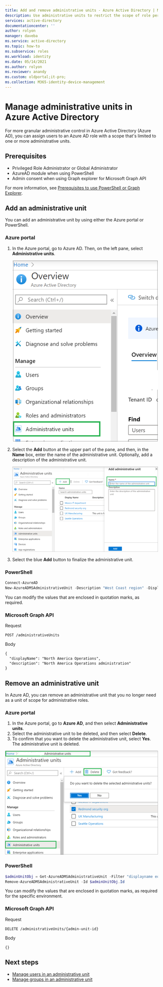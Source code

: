 ```yaml
---
title: Add and remove administrative units - Azure Active Directory | Microsoft Docs
description: Use administrative units to restrict the scope of role permissions in Azure Active Directory.
services: active-directory
documentationcenter: ''
author: rolyon
manager: daveba
ms.service: active-directory
ms.topic: how-to
ms.subservice: roles
ms.workload: identity
ms.date: 05/14/2021
ms.author: rolyon
ms.reviewer: anandy
ms.custom: oldportal;it-pro;
ms.collection: M365-identity-device-management
---
```


# Manage administrative units in Azure Active Directory

For more granular administrative control in Azure Active Directory (Azure AD), you can assign users to an Azure AD role with a scope that's limited to one or more administrative units.


## Prerequisites

- Privileged Role Administrator or Global Administrator
- AzureAD module when using PowerShell
- Admin consent when using Graph explorer for Microsoft Graph API

For more information, see [Prerequisites to use PowerShell or Graph Explorer](prerequisites.md).

## Add an administrative unit

You can add an administrative unit by using either the Azure portal or PowerShell.

### Azure portal

1. In the Azure portal, go to Azure AD. Then, on the left pane, select **Administrative units**.

    ![Screenshot of the "Administrative units" link in Azure AD.](./media/admin-units-manage/nav-to-admin-units.png)

1. Select the **Add** button at the upper part of the pane, and then, in the **Name** box, enter the name of the administrative unit. Optionally, add a description of the administrative unit.

    ![Screenshot showing the Add button and the Name box for entering the name of the administrative unit.](./media/admin-units-manage/add-new-admin-unit.png)

1. Select the blue **Add** button to finalize the administrative unit.

### PowerShell

```powershell
Connect-AzureAD
New-AzureADMSAdministrativeUnit -Description "West Coast region" -DisplayName "West Coast"
```

You can modify the values that are enclosed in quotation marks, as required.

### Microsoft Graph API

Request

```http
POST /administrativeUnits
```

Body

```http
{
  "displayName": "North America Operations",
  "description": "North America Operations administration"
}
```

## Remove an administrative unit

In Azure AD, you can remove an administrative unit that you no longer need as a unit of scope for administrative roles.

### Azure portal

1. In the Azure portal, go to **Azure AD**, and then select **Administrative units**. 
1. Select the administrative unit to be deleted, and then select **Delete**. 
1. To confirm that you want to delete the administrative unit, select **Yes**. The administrative unit is deleted.

![Screenshot of the administrative unit Delete button and confirmation window.](./media/admin-units-manage/select-admin-unit-to-delete.png)

### PowerShell

```powershell
$adminUnitObj = Get-AzureADMSAdministrativeUnit -Filter "displayname eq 'DeleteMe Admin Unit'"
Remove-AzureADMSAdministrativeUnit -Id $adminUnitObj.Id
```

You can modify the values that are enclosed in quotation marks, as required for the specific environment.

### Microsoft Graph API

Request

```http
DELETE /administrativeUnits/{admin-unit-id}
```

Body

```http
{}
```

## Next steps

* [Manage users in an administrative unit](admin-units-add-manage-users.md)
* [Manage groups in an administrative unit](admin-units-add-manage-groups.md)
